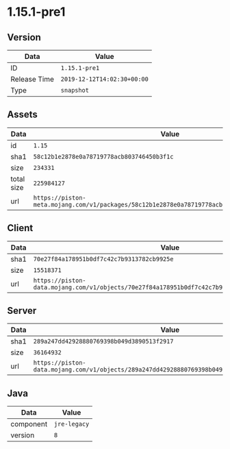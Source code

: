 # 1.15.1-pre1

## Version

|**Data**        | **Value**                 |
|----------------|-------------------------|
| ID   | ```1.15.1-pre1```   |
| Release Time   | ```2019-12-12T14:02:30+00:00```   |
| Type   | ```snapshot```   |

## Assets

|**Data**        | **Value**                 |
|----------------|-------------------------|
| id   | ```1.15```   |
| sha1   | ```58c12b1e2878e0a78719778acb803746450b3f1c```   |
| size   | ```234331```   |
| total size  | ```225984127```  |
| url       | ```https://piston-meta.mojang.com/v1/packages/58c12b1e2878e0a78719778acb803746450b3f1c/1.15.json``` |

## Client

|**Data**        | **Value**                 |
|----------------|-------------------------|
| sha1   | ```70e27f84a178951b0df7c42c7b9313782cb9925e```   |
| size   | ```15518371```   |
| url       | ```https://piston-data.mojang.com/v1/objects/70e27f84a178951b0df7c42c7b9313782cb9925e/client.jar``` |

## Server

|**Data**        | **Value**                 |
|----------------|-------------------------|
| sha1   | ```289a247dd42928880769398b049d3890513f2917```   |
| size   | ```36164932```   |
| url       | ```https://piston-data.mojang.com/v1/objects/289a247dd42928880769398b049d3890513f2917/server.jar``` |

## Java

|**Data**        | **Value**                 |
|----------------|-------------------------|
| component   | ```jre-legacy```   |
| version   | ```8```   |
